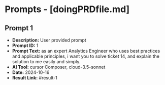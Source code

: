 # Prompts - [doingPRDfile.md]

## Prompt 1
* **Description:** User provided prompt
* **Prompt ID:** 1
* **Prompt Text:** as an expert Analytics Engineer who uses best practices and applicable principles, i want you to solve ticket 14, and explain the solution to me easily and simply.
* **AI Tool:** cursor Composer, cloud-3.5-sonnet
* **Date:** 2024-10-16
* **Result Link:** #result-1

